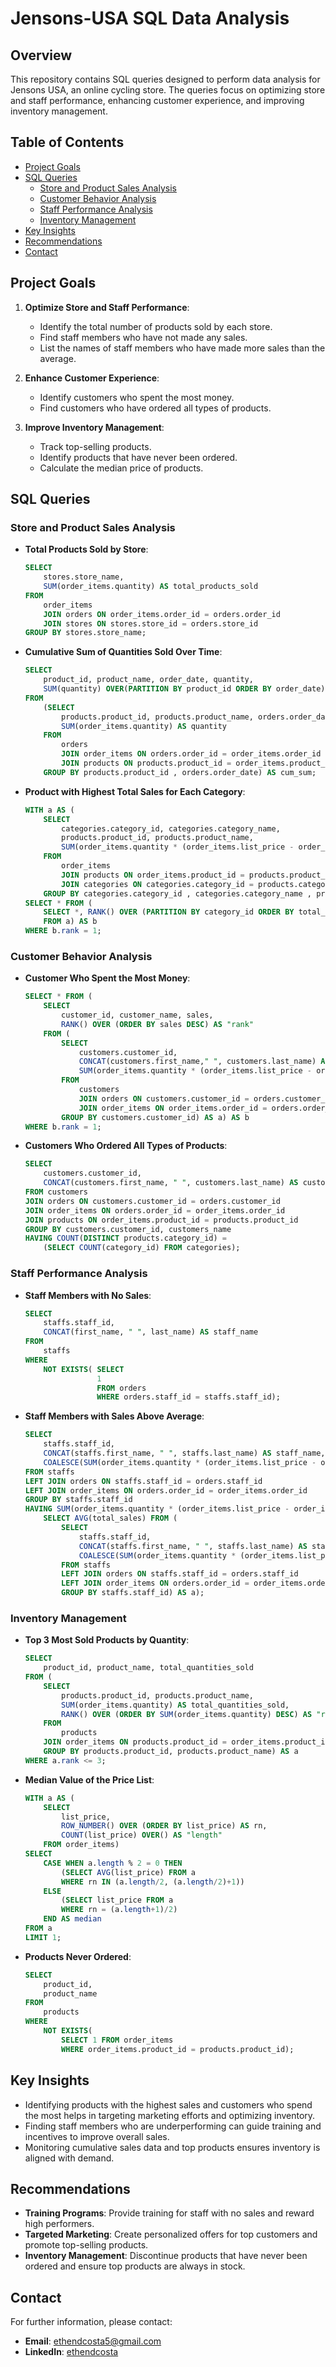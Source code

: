 # Jensons-USA SQL Data Analysis

## Overview
This repository contains SQL queries designed to perform data analysis for Jensons USA, an online cycling store. The queries focus on optimizing store and staff performance, enhancing customer experience, and improving inventory management.

## Table of Contents
- [Project Goals](#project-goals)
- [SQL Queries](#sql-queries)
  - [Store and Product Sales Analysis](#store-and-product-sales-analysis)
  - [Customer Behavior Analysis](#customer-behavior-analysis)
  - [Staff Performance Analysis](#staff-performance-analysis)
  - [Inventory Management](#inventory-management)
- [Key Insights](#key-insights)
- [Recommendations](#recommendations)
- [Contact](#contact)

## Project Goals
1. **Optimize Store and Staff Performance**:
   - Identify the total number of products sold by each store.
   - Find staff members who have not made any sales.
   - List the names of staff members who have made more sales than the average.

2. **Enhance Customer Experience**:
   - Identify customers who spent the most money.
   - Find customers who have ordered all types of products.

3. **Improve Inventory Management**:
   - Track top-selling products.
   - Identify products that have never been ordered.
   - Calculate the median price of products.

## SQL Queries

### Store and Product Sales Analysis

- **Total Products Sold by Store**:
  ```sql
  SELECT 
      stores.store_name,
      SUM(order_items.quantity) AS total_products_sold
  FROM
      order_items
      JOIN orders ON order_items.order_id = orders.order_id
      JOIN stores ON stores.store_id = orders.store_id
  GROUP BY stores.store_name;


- **Cumulative Sum of Quantities Sold Over Time**:
  ```sql
  SELECT 
      product_id, product_name, order_date, quantity,
      SUM(quantity) OVER(PARTITION BY product_id ORDER BY order_date) AS cumulative_sum
  FROM 
      (SELECT 
          products.product_id, products.product_name, orders.order_date,
          SUM(order_items.quantity) AS quantity
      FROM
          orders
          JOIN order_items ON orders.order_id = order_items.order_id
          JOIN products ON products.product_id = order_items.product_id
      GROUP BY products.product_id , orders.order_date) AS cum_sum;
  ```

- **Product with Highest Total Sales for Each Category**:
  ```sql
  WITH a AS (
      SELECT 
          categories.category_id, categories.category_name,
          products.product_id, products.product_name,
          SUM(order_items.quantity * (order_items.list_price - order_items.discount)) AS total_sales
      FROM
          order_items
          JOIN products ON order_items.product_id = products.product_id
          JOIN categories ON categories.category_id = products.category_id
      GROUP BY categories.category_id , categories.category_name , products.product_id , products.product_name)
  SELECT * FROM (
      SELECT *, RANK() OVER (PARTITION BY category_id ORDER BY total_sales DESC) AS "rank"
      FROM a) AS b
  WHERE b.rank = 1;
  ```

### Customer Behavior Analysis

- **Customer Who Spent the Most Money**:
  ```sql
  SELECT * FROM (
      SELECT 
          customer_id, customer_name, sales,
          RANK() OVER (ORDER BY sales DESC) AS "rank"
      FROM (
          SELECT 
              customers.customer_id,
              CONCAT(customers.first_name," ", customers.last_name) AS customer_name,
              SUM(order_items.quantity * (order_items.list_price - order_items.discount)) AS sales
          FROM
              customers
              JOIN orders ON customers.customer_id = orders.customer_id
              JOIN order_items ON order_items.order_id = orders.order_id
          GROUP BY customers.customer_id) AS a) AS b
  WHERE b.rank = 1;
  ```

- **Customers Who Ordered All Types of Products**:
  ```sql
  SELECT 
      customers.customer_id,
      CONCAT(customers.first_name, " ", customers.last_name) AS customers_name
  FROM customers 
  JOIN orders ON customers.customer_id = orders.customer_id
  JOIN order_items ON orders.order_id = order_items.order_id
  JOIN products ON order_items.product_id = products.product_id
  GROUP BY customers.customer_id, customers_name
  HAVING COUNT(DISTINCT products.category_id) = 
      (SELECT COUNT(category_id) FROM categories);
  ```

### Staff Performance Analysis

- **Staff Members with No Sales**:
  ```sql
  SELECT 
      staffs.staff_id,
      CONCAT(first_name, " ", last_name) AS staff_name
  FROM
      staffs
  WHERE
      NOT EXISTS( SELECT 
                  1
                  FROM orders
                  WHERE orders.staff_id = staffs.staff_id);
  ```

- **Staff Members with Sales Above Average**:
  ```sql
  SELECT
      staffs.staff_id,
      CONCAT(staffs.first_name, " ", staffs.last_name) AS staff_name,
      COALESCE(SUM(order_items.quantity * (order_items.list_price - order_items.discount)),0) AS total_sales
  FROM staffs 
  LEFT JOIN orders ON staffs.staff_id = orders.staff_id
  LEFT JOIN order_items ON orders.order_id = order_items.order_id
  GROUP BY staffs.staff_id
  HAVING SUM(order_items.quantity * (order_items.list_price - order_items.discount)) > (
      SELECT AVG(total_sales) FROM (
          SELECT 
              staffs.staff_id,
              CONCAT(staffs.first_name, " ", staffs.last_name) AS staff_name,
              COALESCE(SUM(order_items.quantity * (order_items.list_price - order_items.discount)),0) AS total_sales
          FROM staffs 
          LEFT JOIN orders ON staffs.staff_id = orders.staff_id
          LEFT JOIN order_items ON orders.order_id = order_items.order_id
          GROUP BY staffs.staff_id) AS a);
  ```

### Inventory Management

- **Top 3 Most Sold Products by Quantity**:
  ```sql
  SELECT
      product_id, product_name, total_quantities_sold
  FROM (
      SELECT
          products.product_id, products.product_name,
          SUM(order_items.quantity) AS total_quantities_sold,
          RANK() OVER (ORDER BY SUM(order_items.quantity) DESC) AS "rank"
      FROM 
          products
      JOIN order_items ON products.product_id = order_items.product_id
      GROUP BY products.product_id, products.product_name) AS a
  WHERE a.rank <= 3;
  ```

- **Median Value of the Price List**:
  ```sql
  WITH a AS (
      SELECT 
          list_price,
          ROW_NUMBER() OVER (ORDER BY list_price) AS rn,
          COUNT(list_price) OVER() AS "length"
      FROM order_items)
  SELECT 
      CASE WHEN a.length % 2 = 0 THEN
          (SELECT AVG(list_price) FROM a
          WHERE rn IN (a.length/2, (a.length/2)+1))
      ELSE
          (SELECT list_price FROM a
          WHERE rn = (a.length+1)/2)
      END AS median
  FROM a
  LIMIT 1;
  ```

- **Products Never Ordered**:
  ```sql
  SELECT 
      product_id,
      product_name
  FROM
      products
  WHERE 
      NOT EXISTS(
          SELECT 1 FROM order_items
          WHERE order_items.product_id = products.product_id);
  ```

## Key Insights
- Identifying products with the highest sales and customers who spend the most helps in targeting marketing efforts and optimizing inventory.
- Finding staff members who are underperforming can guide training and incentives to improve overall sales.
- Monitoring cumulative sales data and top products ensures inventory is aligned with demand.

## Recommendations
- **Training Programs**: Provide training for staff with no sales and reward high performers.
- **Targeted Marketing**: Create personalized offers for top customers and promote top-selling products.
- **Inventory Management**: Discontinue products that have never been ordered and ensure top products are always in stock.

## Contact
For further information, please contact:

- **Email**: [ethendcosta5@gmail.com](mailto:ethendcosta5@gmail.com)
- **LinkedIn**: [ethendcosta](http://www.linkedin.com/in/ethendcosta)
```
